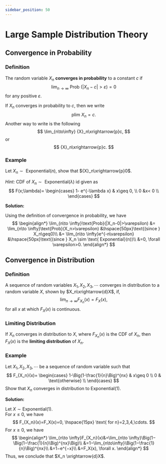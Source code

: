 ```yaml
---
sidebar_position: 50
---
```

# Large Sample Distribution Theory

## Convergence in Probability

### Definition
The random variable $X_n$ **converges in probability** to a constant $c$ if 
$$
\lim_{n\to \infty}\text{ Prob }(|X_n-c|>\varepsilon)=0
$$
for any positive $\varepsilon$.

If $X_n$ converges in probability to $c$, then we write
$$
\text{plim }X_n=c.
$$
Another way to write is the following
$$
\lim_{n\to\infty} {X}_n\xrightarrow{p}c,
$$
or
$$
{X}_n\xrightarrow{p}c.
$$

<div style={{ border: '1px solid black', padding: '10px', textAlign:'justify' }}>

### Example
Let $X_n \sim \text{ Exponential}(n)$, show that ${X}_n\xrightarrow{p}0$.

*Hint:* CDF of $X_n \sim \text{ Exponential}(\lambda)$ id given as
$$
F(x;\lambda)=
\begin{cases} 
      1- e^{-\lambda x} & x\geq 0, \\
      0 &x< 0 \\ 
\end{cases}
$$

**Solution:**

Using the definition of convergence in probability, we have
$$
\begin{align*}
    \lim_{n\to \infty}\text{Prob}(|X_n-0|>\varepsilon) &= \lim_{n\to \infty}\text{Prob}(X_n>\varepsilon) &\hspace{50px}\text{(since } X_n\geq0)\\
    &= \lim_{n\to \infty}e^{-n\varepsilon} &\hspace{50px}\text{(since } X_n \sim \text{ Exponential}(n))\\
    &=0, \forall \varepsilon>0.
\end{align*}
$$

</div>

## Convergence in Distribution

### Definition

A sequence of random variables $X_1, X_2, X_3,\cdots$ converges in distribution to a random variable $X$, shown by $X_n\xrightarrow{d}X$, if,
$$
\lim_{n\to \infty}F_{X_n}(x)=F_X(x),
$$
for all $x$ at which $F_X(x)$ is continuous.

### Limiting Distribution

If $X_n$ converges in distribution to $X$, where $F_{X_n}(x)$ is the CDF of $X_n$, then $F_X(x)$ is the **limiting distribution** of $X_n$.

<div style={{ border: '1px solid black', padding: '10px', textAlign:'justify' }}>

### Example
Let $X_1,X_2, X_3,\cdots$ be a sequence of random variable such that
$$
F_{X_n}(x)=
\begin{cases} 
      1-\Big(1-\frac{1}{n}\Big)^{nx} & x\geq 0 \\
      0 & \text{otherwise} \\ 
\end{cases}
$$
Show that $X_n$ converges in distribution to $\text{Exponential(1)}$.

**Solution:**

Let $X∼\text{Exponential(1)}$.  
For $x\leq0$, we have 
$$
F_{X_n}(x)=F_X(x)=0, \hspace{15px} \text{ for n}=2,3,4,\cdots.
$$
For $x\geq0$, we have
$$
\begin{align*}
\lim_{n\to \infty}F_{X_n}(x)&=\lim_{n\to \infty}\Big(1−\Big(1−\frac{1}{n}\Big)^{nx}\Big)\\
&=1−\lim_{n\to\infty}\Big(1−\frac{1}{n}\Big)^{nx}\\
&=1−e^{−x}\\
&=F_X(x), \forall x.
\end{align*}
$$
Thus, we conclude that $X_n \xrightarrow{d}X$.

</div>